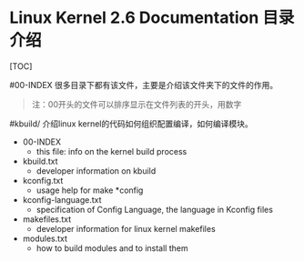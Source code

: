 Linux Kernel 2.6 Documentation 目录介绍
======================================
[TOC]

#00-INDEX
很多目录下都有该文件，主要是介绍该文件夹下的文件的作用。

>注：00开头的文件可以排序显示在文件列表的开头，用数字

#kbuild/
介绍linux kernel的代码如何组织配置编译，如何编译模块。

- 00-INDEX
    - this file: info on the kernel build process
- kbuild.txt
    - developer information on kbuild
- kconfig.txt
    - usage help for make *config
- kconfig-language.txt
    - specification of Config Language, the language in Kconfig files
- makefiles.txt
    - developer information for linux kernel makefiles
- modules.txt
    - how to build modules and to install them